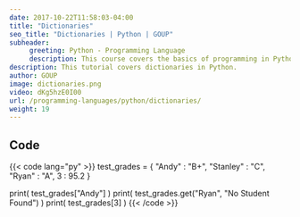 ```yaml
---
date: 2017-10-22T11:58:03-04:00
title: "Dictionaries"
seo_title: "Dictionaries | Python | GOUP"
subheader:
     greeting: Python - Programming Language
     description: This course covers the basics of programming in Python. Work your way through the videos/articles and I'll teach you everything you need to know to start your programming journey!
description: This tutorial covers dictionaries in Python.
author: GOUP
image: dictionaries.png
video: dKg5hzE0I00
url: /programming-languages/python/dictionaries/
weight: 19
---
```


## Code

{{< code lang="py" >}}
test_grades = {
    "Andy" : "B+",
    "Stanley" : "C",
    "Ryan" : "A",
    3 : 95.2
}

print( test_grades["Andy"] )
print( test_grades.get("Ryan", "No Student Found") )
print( test_grades[3] )
{{< /code >}}